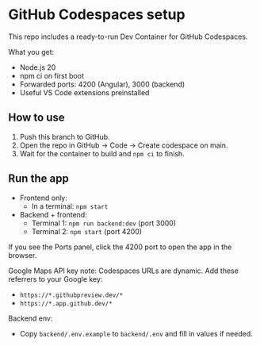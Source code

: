 # GitHub Codespaces setup

This repo includes a ready-to-run Dev Container for GitHub Codespaces.

What you get:

- Node.js 20
- npm ci on first boot
- Forwarded ports: 4200 (Angular), 3000 (backend)
- Useful VS Code extensions preinstalled

## How to use

1. Push this branch to GitHub.
2. Open the repo in GitHub → Code → Create codespace on main.
3. Wait for the container to build and `npm ci` to finish.

## Run the app

- Frontend only:
  - In a terminal: `npm start`
- Backend + frontend:
  - Terminal 1: `npm run backend:dev` (port 3000)
  - Terminal 2: `npm start` (port 4200)

If you see the Ports panel, click the 4200 port to open the app in the browser.

Google Maps API key note: Codespaces URLs are dynamic. Add these referrers to your Google key:

- `https://*.githubpreview.dev/*`
- `https://*.app.github.dev/*`

Backend env:

- Copy `backend/.env.example` to `backend/.env` and fill in values if needed.
